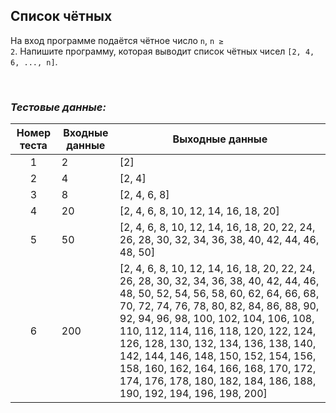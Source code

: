 ## Список чётных

На вход программе подаётся чётное число <code>n</code>, <code>n ≥ 2</code>.
Напишите программу, которая выводит список чётных чисел <code>[2, 4, 6, ..., n]</code>.

<br>

### *Тестовые данные:*

| Номер теста | Входные данные | Выходные данные                                                                                                                                                                                                                                                                                                                                                                                                                                                 |
|:-----------:|----------------|-----------------------------------------------------------------------------------------------------------------------------------------------------------------------------------------------------------------------------------------------------------------------------------------------------------------------------------------------------------------------------------------------------------------------------------------------------------------|
|      1      | 2              | [2]                                                                                                                                                                                                                                                                                                                                                                                                                                                             |
|      2      | 4              | [2, 4]                                                                                                                                                                                                                                                                                                                                                                                                                                                          |
|      3      | 8              | [2, 4, 6, 8]                                                                                                                                                                                                                                                                                                                                                                                                                                                    |
|      4      | 20             | [2, 4, 6, 8, 10, 12, 14, 16, 18, 20]                                                                                                                                                                                                                                                                                                                                                                                                                            |
|      5      | 50             | [2, 4, 6, 8, 10, 12, 14, 16, 18, 20, 22, 24, 26, 28, 30, 32, 34, 36, 38, 40, 42, 44, 46, 48, 50]                                                                                                                                                                                                                                                                                                                                                                |
|      6      | 200            | [2, 4, 6, 8, 10, 12, 14, 16, 18, 20, 22, 24, 26, 28, 30, 32, 34, 36, 38, 40, 42, 44, 46, 48, 50, 52, 54, 56, 58, 60, 62, 64, 66, 68, 70, 72, 74, 76, 78, 80, 82, 84, 86, 88, 90, 92, 94, 96, 98, 100, 102, 104, 106, 108, 110, 112, 114, 116, 118, 120, 122, 124, 126, 128, 130, 132, 134, 136, 138, 140, 142, 144, 146, 148, 150, 152, 154, 156, 158, 160, 162, 164, 166, 168, 170, 172, 174, 176, 178, 180, 182, 184, 186, 188, 190, 192, 194, 196, 198, 200] |
